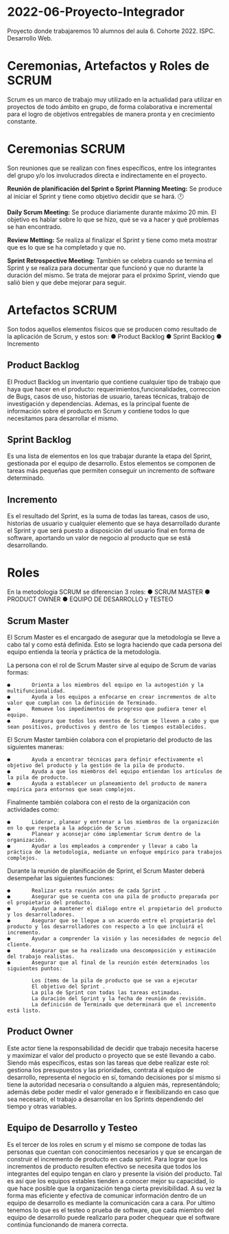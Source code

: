 # 2022-06-Proyecto-Integrador
Proyecto donde trabajaremos 10 alumnos del aula 6. Cohorte 2022. ISPC. Desarrollo Web.

# Ceremonias, Artefactos y Roles de SCRUM #
Scrum es un marco de trabajo muy utilizado en la actualidad para utilizar en proyectos de todo ámbito en grupo, de forma colaborativa e incremental para el logro de objetivos entregables de manera pronta y en crecimiento constante.

# Ceremonias SCRUM #
Son reuniones que se realizan con fines específicos, entre los integrantes del grupo y/o los involucrados directa e indirectamente en el proyecto.


**Reunión de planificación del Sprint o Sprint Planning Meeting:** Se produce al iniciar el Sprint y tiene como objetivo decidir que se hará. :clock12:

**Daily Scrum Meeting:** Se produce diariamente durante máximo 20 min. El objetivo es hablar sobre lo que se hizo, qué se va a hacer y 
qué problemas se han encontrado.

**Review Metting:** Se realiza al finalizar el Sprint y tiene como meta mostrar que es lo que se ha completado y que no.

**Sprint Retrospective Meeting:** También se celebra cuando se termina el Sprint y se realiza para documentar que funcionó y que no durante la duración del mismo. Se trata de mejorar para el próximo Sprint, viendo que salió bien y que debe mejorar para seguir.

# Artefactos SCRUM #

Son todos aquellos elementos físicos que se producen como resultado de la aplicación de Scrum, y estos son:
    ● Product Backlog
    ● Sprint Backlog
    ● Incremento

## Product Backlog ##

El Product Backlog un inventario que contiene cualquier tipo de trabajo que haya que hacer en el producto: requerimientos,funcionalidades, correccion de Bugs, casos de uso, historias de usuario, tareas técnicas, trabajo de investigación y dependencias.
Ademas, es la principal fuente de información sobre el producto en Scrum y contiene todos lo que necesitamos para desarrollar el mismo.

## Sprint Backlog ##

Es una lista de elementos en los que trabajar durante la etapa del Sprint, gestionada por el equipo de desarrollo. Estos elementos se componen de tareas más pequeñas que permiten conseguir un incremento de software determinado.

## Incremento ##

Es el resultado del Sprint, es la suma de todas las tareas, casos de uso, historias de usuario y cualquier elemento que se haya desarrollado durante el Sprint y que será puesto a disposición del usuario final en forma de software, aportando un valor de negocio al producto que se está desarrollando.

# Roles #

En la metodologia SCRUM se diferencian 3 roles:
    ●      SCRUM MASTER 
    ●      PRODUCT OWNER 
    ●      EQUIPO DE DESARROLLO y TESTEO 

## Scrum Master ##

El Scrum Master es el encargado de asegurar que la metodología se lleve a cabo tal y como está definida. Esto se logra haciendo que cada persona del equipo entienda la teoría y práctica de la metodología.

La persona con el rol de Scrum Master sirve al equipo de Scrum de varias formas:

    ●       Orienta a los miembros del equipo en la autogestión y la multifuncionalidad.
    ●       Ayuda a los equipos a enfocarse en crear incrementos de alto valor que cumplan con la definición de Terminado.
    ●       Remueve los impedimentos de progreso que pudiera tener el equipo.
    ●       Asegura que todos los eventos de Scrum se lleven a cabo y que sean positivos, productivos y dentro de los tiempos establecidos.

El Scrum Master también colabora con el propietario del producto de las siguientes maneras:

    ●       Ayuda a encontrar técnicas para definir efectivamente el objetivo del producto y la gestión de la pila de producto.
    ●       Ayuda a que los miembros del equipo entiendan los artículos de la pila de producto.
    ●       Ayuda a establecer un planeamiento del producto de manera empírica para entornos que sean complejos.

Finalmente también colabora con el resto de la organización con actividades como:

    ●       Liderar, planear y entrenar a los miembros de la organización en lo que respeta a la adopción de Scrum .
    ●       Planear y aconsejar cómo implementar Scrum dentro de la organización.
    ●       Ayudar a los empleados a comprender y llevar a cabo la práctica de la metodología, mediante un enfoque empírico para trabajos complejos.

Durante la reunión de planificación de Sprint, el Scrum Master deberá desempeñar las siguientes funciones:

    ●       Realizar esta reunión antes de cada Sprint .
    ●       Asegurar que se cuenta con una pila de producto preparada por el propietario del producto.
    ●       Ayudar a mantener el diálogo entre el propietario del producto y los desarrolladores.
    ●       Asegurar que se llegue a un acuerdo entre el propietario del producto y los desarrolladores con respecto a lo que incluirá el incremento.
    ●       Ayudar a comprender la visión y las necesidades de negocio del cliente.
    ●       Asegurar que se ha realizado una descomposición y estimación del trabajo realistas.
    ●       Asegurar que al final de la reunión estén determinados los siguientes puntos:

            Los ítems de la pila de producto que se van a ejecutar
            El objetivo del Sprint .
            La pila de Sprint con todas las tareas estimadas.
            La duración del Sprint y la fecha de reunión de revisión.
            La definición de Terminado que determinará que el incremento está listo.

## Product Owner ##

Este actor tiene la responsabilidad de decidir que trabajo necesita hacerse y maximizar el valor del producto o proyecto que se esté llevando a cabo.
Siendo más específicos, estas son las tareas que debe realizar este rol: gestiona los presupuestos y las prioridades, contrata al equipo de desarrollo, representa el negocio en sí, tomando decisiones por sí mismo si tiene la autoridad necesaria o consultando a alguien más, representándolo; además debe poder medir el valor generado e ir flexibilizando en caso que sea necesario, el trabajo a desarrollar en los Sprints dependiendo del tiempo y otras variables.


##  Equipo de Desarrollo y Testeo ##

 Es el tercer de los roles en scrum y el mismo se compone de todas las personas que cuentan con conocimientos necesarios y que se encargan de construir el incremento de producto en cada sprint.
Para lograr que los incrementos de producto resulten efectivo se necesita que todos los integrantes del equipo tengan en claro y presente la visión del producto. Tal es así que los equipos estables tienden a conocer mejor su capacidad, lo que hace posible que la organización tenga cierta previsibilidad. A su vez la forma mas eficiente y efectiva de comunicar información dentro de un equipo de desarrollo es mediante la comunicación cara a cara.
Por ultimo tenemos lo que es el testeo o prueba de software, que cada miembro del equipo de desarrollo puede realizarlo para poder chequear que el software continúa funcionando de manera correcta.
















